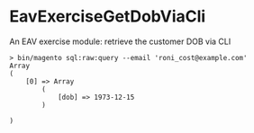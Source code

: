 # EavExerciseGetDobViaCli
An EAV exercise module: retrieve the customer DOB via CLI

```
> bin/magento sql:raw:query --email 'roni_cost@example.com'
Array
(
    [0] => Array
        (
            [dob] => 1973-12-15
        )

)
```
